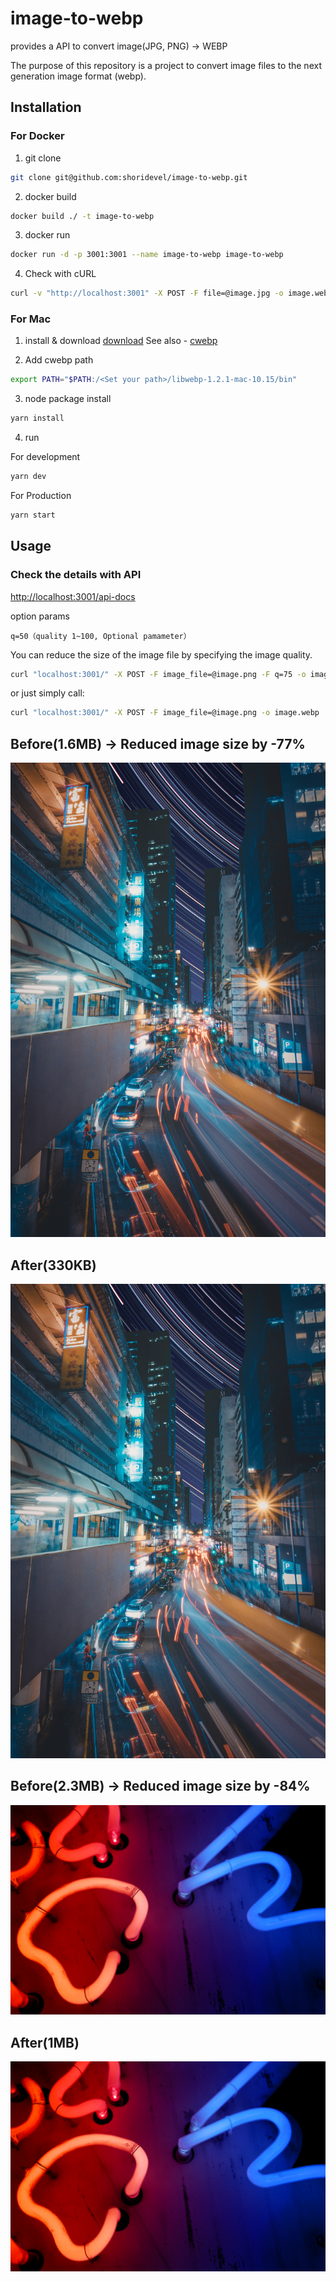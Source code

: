 # image-to-webp

provides a API to convert image(JPG, PNG) -> WEBP

The purpose of this repository is a project to convert image files to the next generation image format (webp).

## Installation
### For Docker
1. git clone
```bash
git clone git@github.com:shoridevel/image-to-webp.git
```
2. docker build
```bash
docker build ./ -t image-to-webp
```
3. docker run
```bash
docker run -d -p 3001:3001 --name image-to-webp image-to-webp
```
4. Check with cURL
```bash
curl -v "http://localhost:3001" -X POST -F file=@image.jpg -o image.webp
```

### For Mac
1. install & download [download](https://developers.google.com/speed/webp/download)
   See also - [cwebp](https://developers.google.com/speed/webp)

2. Add cwebp path
```bash
export PATH="$PATH:/<Set your path>/libwebp-1.2.1-mac-10.15/bin"
```
3. node package install
```bash
yarn install
```
4. run

For development
```bash
yarn dev
```

For Production
```bash
yarn start
```

## Usage
### Check the details with API
[http://localhost:3001/api-docs](http://localhost:3001/api-docs/)

option params

```
q=50（quality 1~100, Optional pamameter）
```

You can reduce the size of the image file by specifying the image quality.

```bash
curl "localhost:3001/" -X POST -F image_file=@image.png -F q=75 -o image.webp
```

or just simply call:

```bash
curl "localhost:3001/" -X POST -F image_file=@image.png -o image.webp
```

## Before(1.6MB) → Reduced image size by -77%

![thomas-chan-a3wiRpcBmgY-unsplash.jpg](./docs/images/before/thomas-chan-a3wiRpcBmgY-unsplash.jpg)

## After(330KB)

![thomas-chan-a3wiRpcBmgY-unsplash.webp](./docs/images/after/thomas-chan-a3wiRpcBmgY-unsplash.webp)

## Before(2.3MB) → Reduced image size by -84%

![lubo-minar-j2RgHfqKhCM-unsplash.jpg](./docs/images/before/lubo-minar-j2RgHfqKhCM-unsplash.jpg)

## After(1MB)

![lubo-minar-j2RgHfqKhCM-unsplash.webp](./docs/images/before/lubo-minar-j2RgHfqKhCM-unsplash.jpg)

